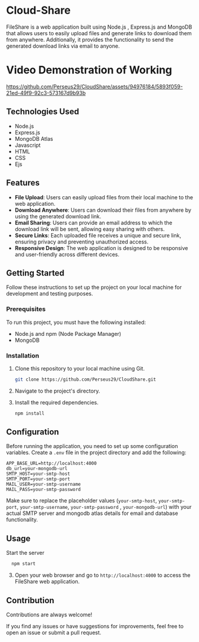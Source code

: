 # Cloud-Share
FileShare is a web application built using Node.js , Express.js and MongoDB that allows users to easily upload files and generate links to download them from anywhere. Additionally, it provides the functionality to send the generated download links via email to anyone.

# Video Demonstration of Working

https://github.com/Perseus29/CloudShare/assets/94976184/5893f059-21ed-49f9-92c3-573167d9b93b


<!-- ## Tech Stack

**Client:** HTML, CSS, Javascript, Ejs

**Server:** Node.js, Express.js, MongoDB Atlas -->
## Technologies Used

- Node.js
- Express.js
- MongoDB Atlas
- Javascript
- HTML
- CSS
- Ejs

## Features
- **File Upload**: Users can easily upload files from their local machine to the web application.
- **Download Anywhere**: Users can download their files from anywhere by using the generated download link.
- **Email Sharing**: Users can provide an email address to which the download link will be sent, allowing easy sharing with others.
- **Secure Links**: Each uploaded file receives a unique and secure link, ensuring privacy and preventing unauthorized access.
- **Responsive Design**: The web application is designed to be responsive and user-friendly across different devices.



## Getting Started

Follow these instructions to set up the project on your local machine for development and testing purposes.

### Prerequisites

To run this project, you must have the following installed:

- Node.js and npm (Node Package Manager)
- MongoDB

### Installation

1. Clone this repository to your local machine using Git.
   ```bash
   git clone https://github.com/Perseus29/CloudShare.git
   ```

2. Navigate to the project's directory.


3. Install the required dependencies.
   ```bash
   npm install
   ```

## Configuration

Before running the application, you need to set up some configuration variables. Create a `.env` file in the project directory and add the following:

```env
APP_BASE_URL=http://localhost:4000
db_url=your-mongodb-url
SMTP_HOST=your-smtp-host
SMTP_PORT=your-smtp-port
MAIL_USER=your-smtp-username
MAIL_PASS=your-smtp-password
```

Make sure to replace the placeholder values (`your-smtp-host`, `your-smtp-port`, `your-smtp-username`, `your-smtp-password` , `your-mongodb-url`) with your actual SMTP server and mongodb atlas details for email and database functionality.

## Usage

Start the server
```bash
  npm start
```

3. Open your web browser and go to `http://localhost:4000` to access the FileShare web application.



## Contribution

Contributions are always welcome!

If you find any issues or have suggestions for improvements, feel free to open an issue or submit a pull request.
